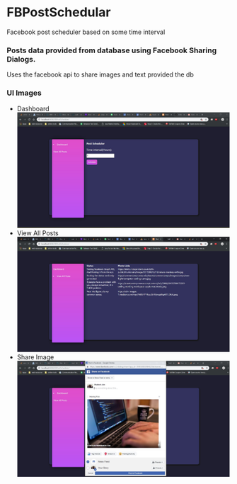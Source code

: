 # FBPostSchedular
Facebook post scheduler based on some time interval

### Posts data provided from database using Facebook Sharing Dialogs.
Uses the facebook api to share images and text provided the db

### UI Images
- Dashboard
![Dashboard-Image](ui/1.jpg)
- View All Posts
![Posts-Image](ui/2.jpg)
- Share Image
![Share-Image](ui/3.jpg)